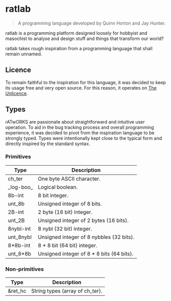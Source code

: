 # ratlab

> A programming language developed by Quinn Horton and Jay Hunter.

ratlab is a programming platform designed loosely for hobbyist and masochist to analyse and design stuff and things that transform our world?

ratlab takes rough inspiration from a programming language that shall remain unnamed.

## Licence

To remain faithful to the inspiration for this language, it was decided to keep its usage free and very open source. For this reason, it operates on [The Unlicence](https://choosealicense.com/licenses/unlicense/).

## Types

rATwORKS are passionate about straightforward and intuitive user operation. To aid in the bug tracking process and overall programming experience, it was decided to pivot from the inspiration language to be strongly typed. Types were intentionally kept close to the typical form and directly inspired by the standard syntax.

### Primitives

| Type | Description |
| ----- | ----- |
| ch_ter | One byte ASCII character. |
| \_log-boo\_ | Logical boolean. |
| 8b-int | 8 bit integer. |
| unt_8b | Unsigned integer of 8 bits. |
| 2B-int | 2 byte (16 bit) integer. |
| unt_2B | Unsigned integer of 2 bytes (16 bits). |
| 8nybl-int | 8 nybl (32 bit) integer. |
| unt_8nybl | Unsigned integer of 8 nybbles (32 bits). |
| 8*8b-int | 8 * 8 bit (64 bit) integer. |
| unt_8*8b | Unsigned integer of 8 * 8 bits (64 bits). |

### Non-primitives

| Type | Description |
| ----- | ----- |
| &ret_hc | String types (array of ch_ter). |

